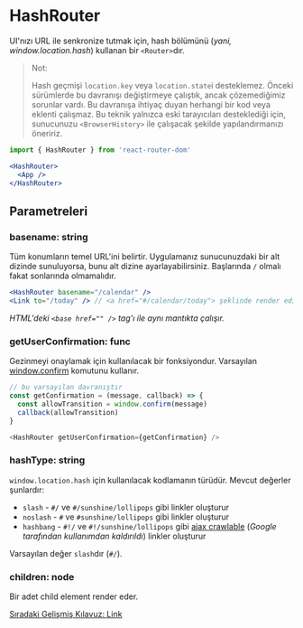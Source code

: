 <h1>HashRouter</h1>

UI'nızı URL ile senkronize tutmak için, hash bölümünü (<i>yani, window.location.hash</i>) kullanan bir `<Router>`dır.

>  Not:
>
>  Hash geçmişi `location.key` veya `location.state`i desteklemez. Önceki sürümlerde bu davranışı değiştirmeye çalıştık, ancak çözemediğimiz sorunlar vardı. Bu davranışa ihtiyaç duyan herhangi bir kod veya eklenti çalışmaz. Bu teknik yalnızca eski tarayıcıları desteklediği için, sunucunuzu `<BrowserHistory>` ile çalışacak şekilde yapılandırmanızı öneririz.


```jsx
import { HashRouter } from 'react-router-dom'

<HashRouter>
  <App />
</HashRouter>
```

<h2>Parametreleri</h2>

<h3>basename: string</h3>

Tüm konumların temel URL'ini belirtir. Uygulamanız sunucunuzdaki bir alt dizinde sunuluyorsa, bunu alt dizine ayarlayabilirsiniz. Başlarında `/` olmalı fakat sonlarında olmamalıdır.

```jsx
<HashRouter basename="/calendar" />
<Link to="/today" /> // <a href="#/calendar/today"> şeklinde render edilecektir.
```

<i>HTML'deki `<base href="" />` tag'ı ile aynı mantıkta çalışır.</i>

<h3>getUserConfirmation: func</h3>

Gezinmeyi onaylamak için kullanılacak bir fonksiyondur. Varsayılan <a href="https://developer.mozilla.org/en-US/docs/Web/API/Window/confirm">window.confirm</a> komutunu kullanır.

```js
// bu varsayılan davranıştır
const getConfirmation = (message, callback) => {
  const allowTransition = window.confirm(message)
  callback(allowTransition)
}

<HashRouter getUserConfirmation={getConfirmation} />
```

<h3>hashType: string</h3>

`window.location.hash` için kullanılacak kodlamanın türüdür. Mevcut değerler şunlardır:

* `slash` - `#/` ve `#/sunshine/lollipops` gibi linkler oluşturur
* `noslash` - `#` ve `#sunshine/lollipops` gibi linkler oluşturur
* `hashbang` - `#!/` ve `#!/sunshine/lollipops` gibi <a href="https://developers.google.com/webmasters/ajax-crawling/docs/learn-more">ajax crawlable</a> (<i>Google tarafından kullanımdan kaldırıldı</i>) linkler oluşturur

Varsayılan değer `slash`dır (`#/`).

<h3>children: node</h3>

Bir adet child element render eder.

<a href="https://omergulcicek.github.io/react-router/gelismis-kilavuzlar/link">Sıradaki Gelişmiş Kılavuz: Link</a>
